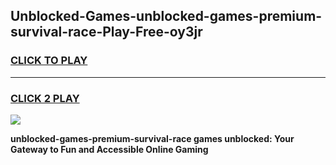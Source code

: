 
## Unblocked-Games-unblocked-games-premium-survival-race-Play-Free-oy3jr
<h3>
<a href="https://premium76.site?title=unblocked-games-premium-survival-race&ref=23A">CLICK TO PLAY</a></h3>
<hr>

<h3>
<a href="https://premium76.site?title=unblocked-games-premium-survival-race&ref=23A">CLICK 2 PLAY</a>
  
</h3>

<a href="https://premium76.site?title=unblocked-games-premium-survival-race&ref=23A"><img src="https://clearcache.store/games.png"></a>


**unblocked-games-premium-survival-race games unblocked: Your Gateway to Fun and Accessible Online Gaming**
